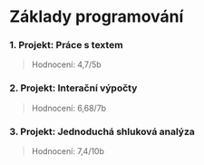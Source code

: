 # Základy programování

### 1. Projekt: Práce s textem  
  >Hodnocení: 4,7/5b
  
### 2. Projekt: Interační výpočty  
  >Hodnocení: 6,68/7b

### 3. Projekt: Jednoduchá shluková analýza  
  >Hodnocení: 7,4/10b 
